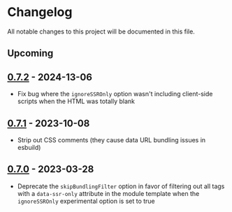 # Changelog

All notable changes to this project will be documented in this file.

## Upcoming

## [0.7.2](https://github.com/whitefusionhq/esbuild-plugin-html-modules/compare/v0.7.0...v0.7.1) - 2024-13-06

- Fix bug where the `ignoreSSROnly` option wasn't including client-side scripts when the HTML was totally blank

## [0.7.1](https://github.com/whitefusionhq/esbuild-plugin-html-modules/compare/v0.7.0...v0.7.1) - 2023-10-08

- Strip out CSS comments (they cause data URL bundling issues in esbuild)

## [0.7.0](https://github.com/whitefusionhq/esbuild-plugin-html-modules/compare/v0.6.0...v0.7.0) - 2023-03-28

- Deprecate the `skipBundlingFilter` option in favor of filtering out all tags with a `data-ssr-only` attribute in the module template when the `ignoreSSROnly` experimental option is set to true